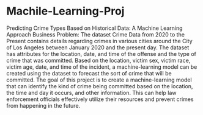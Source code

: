 # Machile-Learning-Proj

Predicting Crime Types Based on Historical Data: A Machine Learning Approach
Business Problem:
The dataset Crime Data from 2020 to the Present contains details regarding crimes in various cities around the City of Los Angeles between January 2020 and the present day. The dataset has attributes for the location, date, and time of the offense and the type of crime that was committed. Based on the location, victim sex, victim race, victim age, date, and time of the incident, a machine-learning model can be created using the dataset to forecast the sort of crime that will be committed.
The goal of this project is to create a machine-learning model that can identify the kind of crime being committed based on the location, the time and day it occurs, and other information. This can help law enforcement officials effectively utilize their resources and prevent crimes from happening in the future.
